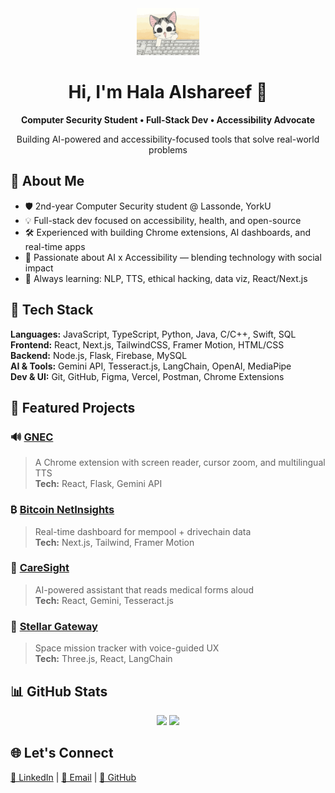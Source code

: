 <div align="center">
  <img src="typing.gif" width="100" alt="Typing Cat" />
  <h1>Hi, I'm Hala Alshareef 👋</h1>
  <p><strong>Computer Security Student • Full-Stack Dev • Accessibility Advocate</strong></p>
  <p>Building AI-powered and accessibility-focused tools that solve real-world problems</p>
</div>

## 🧠 About Me

- 🛡️ 2nd-year Computer Security student @ Lassonde, YorkU
- 💡 Full-stack dev focused on accessibility, health, and open-source
- 🛠️ Experienced with building Chrome extensions, AI dashboards, and real-time apps
- 🤖 Passionate about AI x Accessibility — blending technology with social impact
- 🔭 Always learning: NLP, TTS, ethical hacking, data viz, React/Next.js

## 💼 Tech Stack

**Languages:** JavaScript, TypeScript, Python, Java, C/C++, Swift, SQL  
**Frontend:** React, Next.js, TailwindCSS, Framer Motion, HTML/CSS  
**Backend:** Node.js, Flask, Firebase, MySQL  
**AI & Tools:** Gemini API, Tesseract.js, LangChain, OpenAI, MediaPipe  
**Dev & UI:** Git, GitHub, Figma, Vercel, Postman, Chrome Extensions

## 🌟 Featured Projects

### 🔊 [GNEC](https://github.com/Hala06/GNEC)
> A Chrome extension with screen reader, cursor zoom, and multilingual TTS  
**Tech:** React, Flask, Gemini API

### ₿ [Bitcoin NetInsights](https://github.com/Hala06/bitcoin-netinsights)
> Real-time dashboard for mempool + drivechain data  
**Tech:** Next.js, Tailwind, Framer Motion

### 🏥 [CareSight](https://github.com/Eaarjun/caresight)
> AI-powered assistant that reads medical forms aloud  
**Tech:** React, Gemini, Tesseract.js

### 🌌 [Stellar Gateway](https://github.com/Hala06/Stellar-Gateway)
> Space mission tracker with voice-guided UX  
**Tech:** Three.js, React, LangChain

## 📊 GitHub Stats

<div align="center">
  <img src="https://github-readme-stats.vercel.app/api?username=Hala06&show_icons=true&theme=tokyonight&hide_border=true" width="400" />
  <img src="https://github-readme-stats.vercel.app/api/top-langs/?username=Hala06&layout=compact&theme=tokyonight&hide_border=true" width="330" />
</div>

## 🌐 Let's Connect

<a href="https://linkedin.com/in/006hala-alshareef">🔗 LinkedIn</a> | 
<a href="mailto:alshareefhala10@gmail.com">📧 Email</a> | 
<a href="https://github.com/Hala06">🐙 GitHub</a>